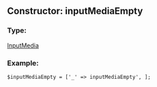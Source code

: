 ## Constructor: inputMediaEmpty  

### Type: 

[InputMedia](../types/InputMedia.md)
### Example:

```
$inputMediaEmpty = ['_' => inputMediaEmpty', ];
```